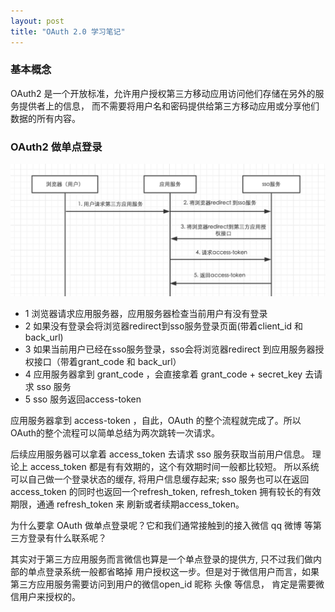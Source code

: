 ```yaml
---
layout: post
title: "OAuth 2.0 学习笔记"
---
```


### 基本概念 

OAuth2 是一个开放标准，允许用户授权第三方移动应用访问他们存储在另外的服务提供者上的信息，
而不需要将用户名和密码提供给第三方移动应用或分享他们数据的所有内容。


### OAuth2 做单点登录


<img src="/images/sso.png">


- 1 浏览器请求应用服务器，应用服务器检查当前用户有没有登录
- 2 如果没有登录会将浏览器redirect到sso服务登录页面(带着client_id 和 back_url)
- 3 如果当前用户已经在sso服务登录，sso会将浏览器redirect 到应用服务器授权接口（带着grant_code 和 back_url）
- 4 应用服务器拿到 grant_code ，会直接拿着 grant_code + secret_key 去请求 sso 服务
- 5 sso 服务返回access-token

应用服务器拿到 access-token ，自此，OAuth 的整个流程就完成了。所以OAuth的整个流程可以简单总结为两次跳转一次请求。

后续应用服务器可以拿着 access_token 去请求 sso 服务获取当前用户信息。
理论上 access_token 都是有有效期的，这个有效期时间一般都比较短。 所以系统可以自己做一个登录状态的缓存, 将用户信息缓存起来;
 sso 服务也可以在返回 access_token 的同时也返回一个refresh_token, refresh_token 拥有较长的有效期限，通通 refresh_token 来
刷新或者续期access_token。

为什么要拿 OAuth 做单点登录呢？它和我们通常接触到的接入微信 qq  微博 等第三方登录有什么联系呢？

其实对于第三方应用服务而言微信也算是一个单点登录的提供方, 只不过我们做内部的单点登录系统一般都省略掉
用户授权这一步。但是对于微信用户而言，如果第三方应用服务需要访问到用户的微信open_id 昵称 头像 等信息，
肯定是需要微信用户来授权的。
